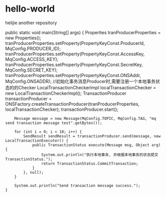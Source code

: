 # hello-world
helijie another repository

  public static void main(String[] args) {
        Properties tranProducerProperties = new Properties();
        tranProducerProperties.setProperty(PropertyKeyConst.ProducerId, MqConfig.PRODUCER_ID);
        tranProducerProperties.setProperty(PropertyKeyConst.AccessKey, MqConfig.ACCESS_KEY);
        tranProducerProperties.setProperty(PropertyKeyConst.SecretKey, MqConfig.SECRET_KEY);
        tranProducerProperties.setProperty(PropertyKeyConst.ONSAddr, MqConfig.ONSADDR);
        //初始化事务消息Producer时,需要注册一个本地事务状态的的Checker
        LocalTransactionCheckerImpl localTransactionChecker = new LocalTransactionCheckerImpl();
        TransactionProducer transactionProducer = ONSFactory.createTransactionProducer(tranProducerProperties, localTransactionChecker);
        transactionProducer.start();

        Message message = new Message(MqConfig.TOPIC, MqConfig.TAG, "mq send transaction message test".getBytes());

        for (int i = 0; i < 10; i++) {
            SendResult sendResult = transactionProducer.send(message, new LocalTransactionExecuter() {
                public TransactionStatus execute(Message msg, Object arg) {
                    System.out.println("执行本地事务, 并根据本地事务的状态提交TransactionStatus.");
                    return TransactionStatus.CommitTransaction;
                }
            }, null);
        }

        System.out.println("Send transaction message success.");
    }
